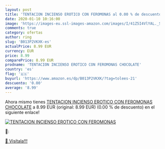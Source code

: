 ```yaml
---
layout: post
title: 'TENTACION INCIENSO EROTICO CON FEROMONAS al 0.00 % de descuento'
date: 2020-01-10 10:16:00
image: 'https://images-eu.ssl-images-amazon.com/images/I/41Z5I4VlYAL._SL200_.jpg'
comments: true
category: ofertas
author: ring
slug: 'B013P2VKXK-es'
actualPrice: 8.99 EUR
currency: EUR
price: 8.99
comparePrice: 8.99 EUR
prodname: 'TENTACION INCIENSO EROTICO CON FEROMONAS CHOCOLATE'
country: 'es'
flag: '🇪🇸'
buyurl: 'https://www.amazon.es/dp/B013P2VKXK/?tag=tolees-21'
descuento: '0.00'
average: '8.99'
---
```


Ahora mismo tienes [TENTACION INCIENSO EROTICO CON FEROMONAS CHOCOLATE](https://www.amazon.es/dp/B013P2VKXK/?tag=tolees-21) a 8.99 EUR (original: 8.99 EUR) (0.00 %  de descuento) en el siguiente enlace!

[![TENTACION INCIENSO EROTICO CON FEROMONAS](https://images-eu.ssl-images-amazon.com/images/I/41Z5I4VlYAL._SL200_.jpg)](https://www.amazon.es/dp/B013P2VKXK/?tag=tolees-21)

🔎:


[🛒 Visítala!!!](https://www.amazon.es/dp/B013P2VKXK/?tag=tolees-21)

